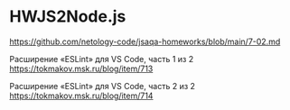 # HWJS2Node.js

https://github.com/netology-code/jsaqa-homeworks/blob/main/7-02.md

Расширение «ESLint» для VS Code, часть 1 из 2
https://tokmakov.msk.ru/blog/item/713

Расширение «ESLint» для VS Code, часть 2 из 2
https://tokmakov.msk.ru/blog/item/714
